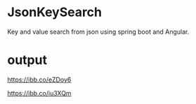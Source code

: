 # JsonKeySearch
Key and value search from json using spring boot and Angular.

# output

https://ibb.co/eZDoy6

https://ibb.co/iu3XQm

